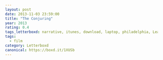 ```yaml
---
layout: post 
date: 2013-11-03 23:59:00
title: "The Conjuring"
year: 2013
rating: 0.4
tags_letterboxd: narrative, itunes, download, laptop, philadelphia, Leah
tags:
  - film
category: Letterboxd
canonical: https://boxd.it/1XUSb
---
```

